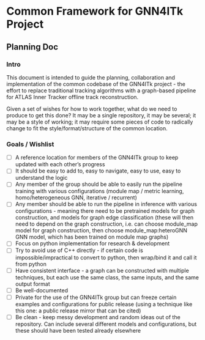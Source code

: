 # Common Framework for GNN4ITk Project


## Planning Doc

### Intro
This document is intended to guide the planning, collaboration and implementation of the common codebase of the GNN4ITk project - the effort to replace traditional tracking algorithms with a graph-based pipeline for ATLAS Inner Tracker offline track reconstruction.

Given a set of wishes for how to work together, what do we need to produce to get this done? It may be a single repository, it may be several; it may be a style of working; it may require some pieces of code to radically change to fit the style/format/structure of the common location.

### Goals / Wishlist
- [ ] A reference location for members of the GNN4ITk group to keep updated with each other’s progress
- [ ] It should be easy to add to, easy to navigate, easy to use, easy to understand the logic
- [ ] Any member of the group should be able to easily run the pipeline training with various configurations (module map / metric learning, homo/heterogeneous GNN, iterative / recurrent)
- [ ] Any member should be able to run the pipeline in inference with various configurations - meaning there need to be pretrained models for graph construction, and models for graph edge classification (these will then need to depend on the graph construction, i.e. can choose module_map model for graph construction, then choose  module_map:heteroGNN GNN model, which has been trained on module map graphs)
- [ ] Focus on python implementation for research & development
- [ ] Try to avoid use of C++ directly - if certain code is impossible/impractical to convert to python, then wrap/bind it and call it from python
- [ ] Have consistent interface - a graph can be constructed with multiple techniques, but each use the same class, the same inputs, and the same output format
- [ ] Be well-documented
- [ ] Private for the use of the GNN4ITk group but can freeze certain examples and configurations for public release (using a technique like this one: a public release mirror that can be cited)
- [ ] Be clean - keep messy development and random ideas out of the repository. Can include several different models and configurations, but these should have been tested already elsewhere
